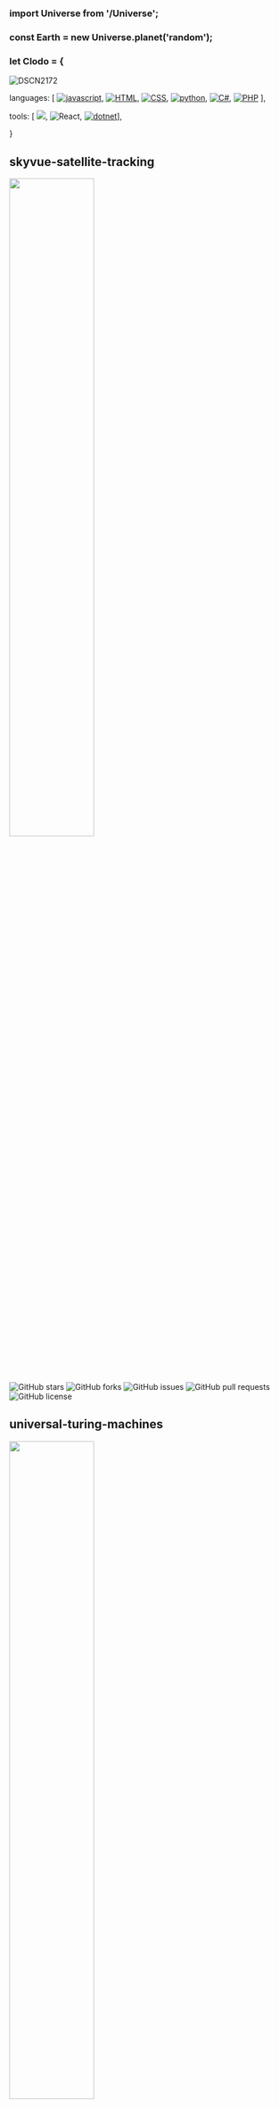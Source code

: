 <h3> import Universe from '/Universe'; </h3>

<h3>const Earth = new Universe.planet('random'); </h3>

<h3>let Clodo = { </h3>

<div align="left">
  
![DSCN2172](https://user-images.githubusercontent.com/104923248/214688635-cd3537fc-eff6-4363-9bc0-26a6d3bf8b3f.JPG)  

</div>

<div align="left">

languages: [ <a href="https://developer.mozilla.org/pt-BR/docs/Web/JavaScript">![javascript](https://img.shields.io/badge/JavaScript-323330?style=for-the-badge&logo=javascript&logoColor=F7DF1E)</a>,
  <a href="https://developer.mozilla.org/pt-BR/docs/Web/HTML">![HTML](https://img.shields.io/badge/HTML5-E34F26?style=for-the-badge&logo=html5&logoColor=white)</a>,
  <a href="https://developer.mozilla.org/pt-BR/docs/Web/CSS">![CSS](https://img.shields.io/badge/CSS3-1572B6?style=for-the-badge&logo=css3&logoColor=white)</a>,
  <a href="https://www.python.org/">![python](https://img.shields.io/badge/Python-FFD43B?style=for-the-badge&logo=python&logoColor=blue)</a>,
  <a href="https://learn.microsoft.com/pt-br/dotnet/csharp/">![C#](https://img.shields.io/badge/C%23-239120?style=for-the-badge&logo=c-sharp&logoColor=white)</a>,
  <a href="">![PHP](https://img.shields.io/badge/PHP-777BB4?style=for-the-badge&logo=php&logoColor=white)</a>   ],



</div>

<div align="left">
  
   tools:
  [  <a href=""><img src="https://img.shields.io/badge/Vue.js-35495E?style=for-the-badge&logo=vue.js&logoColor=4FC08D"></a>, 
    ![React](https://img.shields.io/badge/react-%2320232a.svg?style=for-the-badge&logo=react&logoColor=%2361DAFB),
    <a href="https://dotnet.microsoft.com/en-us/">![dotnet](https://img.shields.io/badge/.NET-512BD4?style=for-the-badge&logo=dotnet&logoColor=white)</a>],

</div>


<div align="left">
  

</div>

}


## skyvue-satellite-tracking

<div align="left">
   <img src="https://github.com/clodoN1109/clodoN1109/assets/104923248/719cc235-b70d-4302-a53c-ef9c12390d8e" width="55%">
</div>

![GitHub stars](https://img.shields.io/github/stars/skyvue-satellite-tracking/skyvue-App)
![GitHub forks](https://img.shields.io/github/forks/skyvue-satellite-tracking/skyvue-App)
![GitHub issues](https://img.shields.io/github/issues/skyvue-satellite-tracking/skyvue-App)
![GitHub pull requests](https://img.shields.io/github/issues-pr/skyvue-satellite-tracking/skyvue-App)
![GitHub license](https://img.shields.io/github/license/skyvue-satellite-tracking/skyvue-App)

## universal-turing-machines

<div align="left">
  
  <img src="https://github.com/clodoN1109/turing-universal-machines/assets/104923248/6b58f7a5-d8ed-4f4f-9e04-21abbde5028c" width="55%">

</div>

  ![GitHub stars](https://img.shields.io/github/stars/clodoN1109/turing-universal-machines)
  ![GitHub forks](https://img.shields.io/github/forks/clodoN1109/turing-universal-machines)
  ![GitHub issues](https://img.shields.io/github/issues/clodoN1109/turing-universal-machines)
  ![GitHub pull requests](https://img.shields.io/github/issues-pr/clodoN1109/turing-universal-machines)
  ![GitHub license](https://img.shields.io/github/license/clodoN1109/turing-universal-machines)


## crossing-rivers

<div align="left">
   <img src="https://github.com/clodoN1109/clodoN1109/assets/104923248/918c26ab-e4bc-47a1-8f01-7d2f5640cf78" width="55%">
</div>

##

<a href="https://clodo.me">![website](https://img.shields.io/badge/https://clodo.me-blue)</a>

<!---
clodoN1109/clodoN1109 is a ✨ special ✨ repository because its `README.md` (this file) appears on your GitHub profile.
You can click the Preview link to take a look at your changes.
--->
